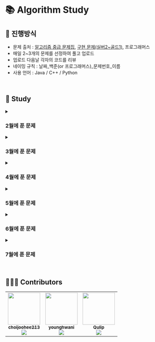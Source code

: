 # 📚 Algorithm Study

## 📄 진행방식

-   문제 출처 : [알고리즘 중급 문제집](https://code.plus/course/43), [구현 문제(실버2~골드1)](https://solved.ac/search?query=tag%3Aimplementation%20tier%3As2..g1), 프로그래머스
-   매일 2~3개의 문제를 선정하여 풀고 업로드
-   업로드 다음날 각자의 코드를 리뷰
-   네이밍 규칙 : 날짜_백준(or 프로그래머스)_문제번호_이름
-   사용 언어 : Java / C++ / Python

<br>

## 📗 Study

<details>
  <summary><h3>2월에 푼 문제</h3></summary>
<div markdown="1"> 

|       |  주제   |                    문제                          |  비고  |
| :---- | ----   | :------------------------------------------------: | ---- |
| 02/07 | BruteForce | [부등호](https://www.acmicpc.net/problem/2529), [단어 수학](https://www.acmicpc.net/problem/1339)       |  |
| 02/08 | BruteForce | [연산자 끼워넣기](https://www.acmicpc.net/problem/14888), [스타트와 링크](https://www.acmicpc.net/problem/14889)       |  |
| 02/09 | BruteForce | [부분수열의 합](https://www.acmicpc.net/problem/1182), [로또](https://www.acmicpc.net/problem/6603)       |  |
| 02/10 | BruteForce | [부분수열의 합](https://www.acmicpc.net/problem/14225), [연산자 끼워넣기2](https://www.acmicpc.net/problem/15658)       |  |
| 02/11 | IM 대비 20선 | [스위치 켜고 끄기](https://www.acmicpc.net/problem/1244), [주사위 쌓기](https://www.acmicpc.net/problem/2116), [창고 다각형](https://www.acmicpc.net/problem/2304)       |  |
| 02/14 | IM 대비 20선 | [일곱 난쟁이](http://boj.kr/2309), [참외밭](http://boj.kr/2477), [수열](http://boj.kr/2491), [직사각형](http://boj.kr/2527)       |  |
| 02/15 | IM 대비 20선 | [수열](http://boj.kr/2559), [색종이](http://boj.kr/2563), [경비원](http://boj.kr/2564), [빙고](http://boj.kr/2578)       |  |
| 02/16 | IM 대비 20선 | [줄 세우기](http://boj.kr/2605), [종이자르기](http://boj.kr/2628), [수 이어가기](http://boj.kr/2635), [직사각형 네개의 합집합의 면적 구하기](http://boj.kr/2669)       |  |
| 02/17 | IM 대비 20선 | [자리배정](http://boj.kr/10157), [개미](http://boj.kr/10158), [색종이](http://boj.kr/10163), [방배정](http://boj.kr/13300), [딱지놀이](http://boj.kr/14696)       |  |
| 02/21 | BruteForce | [테트로미노](https://www.acmicpc.net/problem/14500), [두 동전](https://www.acmicpc.net/problem/16197)       |  |
| 02/22 | BruteForce | [에너지 모으기](https://www.acmicpc.net/problem/16198), [N-Queen](https://www.acmicpc.net/problem/9663)       |  |
| 02/23 | BruteForce | [스도쿠](https://www.acmicpc.net/problem/2580), [스도미노쿠](https://www.acmicpc.net/problem/4574)       |  |
| 02/24 | BruteForce | [퇴사](https://www.acmicpc.net/problem/14501), [가르침](https://www.acmicpc.net/problem/1062)       |  |
| 02/28 | BruteForce | [구슬탈출2](https://www.acmicpc.net/problem/13460), [2048(Easy)](https://www.acmicpc.net/problem/12100)       |  |

</div>
</details>

<details>
  <summary><h3>3월에 푼 문제</h3></summary>
<div markdown="1"> 

|       |  주제   |                    문제                          |  비고  |
| :---- | ----   | :------------------------------------------------: | ---- |
| 03/02 | BFS | [뱀과 사다리 게임](https://www.acmicpc.net/problem/16928), [데스 나이트](https://www.acmicpc.net/problem/16948)       |  |
| 03/03 | BFS | [DSLR](https://www.acmicpc.net/problem/9019), [연구소](https://www.acmicpc.net/problem/14502)       |  |
| 03/04 | BFS | [돌그룹](https://www.acmicpc.net/problem/12886), [벽 부수고 이동하기](https://www.acmicpc.net/problem/2206)       |  |
| 03/07 | BFS | [벽 부수고 이동하기2](https://www.acmicpc.net/problem/14442), [벽 부수고 이동하기4](https://www.acmicpc.net/problem/16946)       |  |
| 03/08 | BFS | [벽 부수고 이동하기3](https://www.acmicpc.net/problem/16933), [움직이는 미로 탈출](https://www.acmicpc.net/problem/16954) |  |
| 03/10 | BFS | [탈출](https://www.acmicpc.net/problem/3055), [아기 상어](https://www.acmicpc.net/problem/16236) |  |
| 03/11 | BFS | [레이저 통신](https://www.acmicpc.net/problem/6087), [소수 경로](https://www.acmicpc.net/problem/1963) |  |
| 03/14 | BFS, Greedy | [4연산](https://www.acmicpc.net/problem/14395), [동전0](https://www.acmicpc.net/problem/11047) |  |
| 03/15 | Greedy | [회의실 배정](https://www.acmicpc.net/problem/1931), [ATM](https://www.acmicpc.net/problem/11399) |  |
| 03/16 | Greedy | [행렬](https://www.acmicpc.net/problem/1080), [전구와 스위치](https://www.acmicpc.net/problem/2138) |  |
| 03/17 | Greedy | [보석도둑](https://www.acmicpc.net/problem/1202), [동전 뒤집기](https://www.acmicpc.net/problem/1285) |  |
| 03/18 | Greedy | [순회강연](https://www.acmicpc.net/problem/2109), [가장 긴 증가하는 부분 수열 2](https://www.acmicpc.net/problem/12015) |  |
| 03/22 | Greedy | [수 묶기](https://www.acmicpc.net/problem/1744), [30](https://www.acmicpc.net/problem/10610) |  |
| 03/23 | Greedy | [병든나이트](https://www.acmicpc.net/problem/1783), [AB](https://www.acmicpc.net/problem/12970) |  |
| 03/24 | Greedy | [NMK](https://www.acmicpc.net/problem/1210), [A와 B](https://www.acmicpc.net/problem/12904) |  |
| 03/25 | Implementation | [톱니바퀴](https://www.acmicpc.net/problem/14891), [드래곤 커브](https://www.acmicpc.net/problem/15685) |  |
| 03/28 | Implementation | [사다리 조작](https://www.acmicpc.net/problem/15684), [나무 재테크](https://www.acmicpc.net/problem/16235) |  |
| 03/30 | Implementation | [낚시왕](https://www.acmicpc.net/problem/17143), [마인크래프트](https://www.acmicpc.net/problem/18111) |  |
| 03/31 | Implementation | [이차원 배열과 연산](https://www.acmicpc.net/problem/17140), [배열돌리기 4](https://www.acmicpc.net/problem/17406) |  |

</div>
</details>

<details>
  <summary><h3>4월에 푼 문제</h3></summary>
<div markdown="1"> 

|       |  주제   |                    문제                          |  비고  |
| :---- | ----   | :------------------------------------------------: | ---- |
| 04/01 | Implementation | [빗물](https://www.acmicpc.net/problem/14719), [다리만들기 2](https://www.acmicpc.net/problem/17472) |  |
| 04/04 | Implementation | [스도쿠](https://www.acmicpc.net/problem/2239), [원판돌리기](https://www.acmicpc.net/problem/17822) |  |
| 04/05 | Implementation | [컨베이어벨트위의로봇](https://www.acmicpc.net/problem/20055), [게리맨더링2](https://www.acmicpc.net/problem/17779) |  |
| 04/06 | Implementation | [청소년상어](https://www.acmicpc.net/problem/19236), [⚾️](https://www.acmicpc.net/problem/17281) |  |
| 04/07 | Implementation | [스타트 택시](https://www.acmicpc.net/problem/19238), [새로운 게임2](https://www.acmicpc.net/problem/17837) |  |
| 04/08 | Implementation | [주사위 윷놀이](https://www.acmicpc.net/problem/17825), [후보 추천하기](https://www.acmicpc.net/problem/1713) |  |
| 04/11 | Implementation | [마법사 상어와 파이어볼](https://www.acmicpc.net/problem/20056), [열쇠](https://www.acmicpc.net/problem/9328) |  |
| 04/13 | Implementation | [회문](https://www.acmicpc.net/problem/17609), [경쟁적 전염](https://www.acmicpc.net/problem/18405) |  |
| 04/14 | Implementation | [어른 상어](https://www.acmicpc.net/problem/19237), [트럭](https://www.acmicpc.net/problem/13335) |  |
| 04/15 | Implementation | [마법사상어와 토네이도](https://www.acmicpc.net/problem/20057), [상어초등학교](https://www.acmicpc.net/problem/21608) |  |
| 04/18 | Implementation | [로봇 시뮬레이션](https://www.acmicpc.net/problem/2174), [마법사상어와 비바라기](https://www.acmicpc.net/problem/21610) |  |
| 04/19 | Implementation | [컬러볼](https://www.acmicpc.net/problem/10800), [봄버맨](https://www.acmicpc.net/problem/16918) |  |
| 04/20 | Implementation | [통나무 옮기기](https://www.acmicpc.net/problem/1938), [구슬 탈출](https://www.acmicpc.net/problem/13459) |  |
| 04/21 | Implementation | [물병](https://www.acmicpc.net/problem/1052), [미네랄](https://www.acmicpc.net/problem/2933) |  |
| 04/22 | Implementation | [0 만들기](https://www.acmicpc.net/problem/7490), [거북이](https://www.acmicpc.net/problem/8911) |  |
| 04/25 | Implementation | [수 이어 쓰기 2](https://www.acmicpc.net/problem/1790), [스티커 붙이기](https://www.acmicpc.net/problem/18808) |  |
| 04/26 | Implementation | [Maaaaaaaaaze](https://www.acmicpc.net/problem/16985), [추월](https://www.acmicpc.net/problem/2002) |  |
| 04/27 | Implementation | [상어 중학교](https://www.acmicpc.net/problem/21609), [지구 온난화](https://www.acmicpc.net/problem/5212) |  |

</div>
</details>

<details>
  <summary><h3>5월에 푼 문제</h3></summary>
<div markdown="1"> 

|       |  주제   |                    문제                          |  비고  |
| :---- | ----   | :------------------------------------------------: | ---- |
| 05/09 | Implementation | [모노미노도미노 2](https://www.acmicpc.net/problem/20061), [톱니바퀴 (2)](https://www.acmicpc.net/problem/15662) |  |
| 05/10 | Implementation | [불켜기](https://www.acmicpc.net/problem/11967), [별 찍기 - 22](https://www.acmicpc.net/problem/10997) |  |
| 05/11 | Implementation | [K 진수에서 소수 개수 구하기](https://programmers.co.kr/learn/courses/30/lessons/92335), [양궁대회](https://programmers.co.kr/learn/courses/30/lessons/92342) |  |
| 05/12 | Implementation | [로마 숫자](https://www.acmicpc.net/problem/2608), [주사위 굴리기 2](https://www.acmicpc.net/problem/23288) |  |
| 05/16 | Implementation | [방문 길이](https://programmers.co.kr/learn/courses/30/lessons/49994), [불량 사용자](https://programmers.co.kr/learn/courses/30/lessons/64064) |  |
| 05/17 | Implementation | [괄호 회전하기](https://programmers.co.kr/learn/courses/30/lessons/76502), [징검다리 건너기](https://programmers.co.kr/learn/courses/30/lessons/64062) |  |
| 05/18 | Implementation | [입국 심사](https://programmers.co.kr/learn/courses/30/lessons/43238) |  |
| 05/31 | Implementation | [Gaaaaaaaaaarden](https://www.acmicpc.net/problem/18809), [틱택토](https://www.acmicpc.net/problem/7682) |  |

</div>
</details>

<details>
  <summary><h3>6월에 푼 문제</h3></summary>
<div markdown="1"> 

|       |  주제   |                    문제                          |  비고  |
| :---- | ----   | :------------------------------------------------: | ---- |
| 06/02 | Implementation | [추석트래픽](https://programmers.co.kr/learn/courses/30/lessons/17676), [셔틀버스](https://programmers.co.kr/learn/courses/30/lessons/17678) |  |
| 06/03 | Implementation | [단속카메라](https://programmers.co.kr/learn/courses/30/lessons/42884), [표 편집](https://programmers.co.kr/learn/courses/30/lessons/81303) |  |
| 06/14 | Implementation | [수 찾기](https://www.acmicpc.net/problem/1920), [나무 자르기](https://www.acmicpc.net/problem/2805) |  |
| 06/29 | Implementation | [랜선 자르기](https://www.acmicpc.net/problem/1654), [공유기 설치](https://www.acmicpc.net/problem/2110) |  |

</div>
</details>

<details>
  <summary><h3>7월에 푼 문제</h3></summary>
<div markdown="1"> 

|       |  주제   |                    문제                          |  비고  |
| :---- | ----   | :------------------------------------------------: | ---- |
| 07/01 | Implementation | [게임](https://www.acmicpc.net/problem/1072), [두 용액](https://www.acmicpc.net/problem/2470) |  |
| 07/05 | Implementation | [중량제한](https://www.acmicpc.net/problem/1939), [기타 레슨](https://www.acmicpc.net/problem/2343) |  |
| 07/07 | Implementation | [좋다](https://www.acmicpc.net/problem/1253), [로봇 프로젝트](https://www.acmicpc.net/problem/3649) |  |

</div>
</details>

<br>

## 🙋🏻‍♂️ Contributors

<table>
  <tr>
    <td align="center"><a href="https://github.com/choijoohee213"><img src="https://avatars.githubusercontent.com/u/60915285?s=400&u=81a3a3b178d0b215fd7a2c72bcf2d1834cb815e9&v=4" width="100px;" alt=""/><br /><sub><b>choijoohee213</b><br><img src="http://mazassumnida.wtf/api/mini/generate_badge?boj=choijoohee" /></sub></a><br /></td>
    <td align="center"><a href="https://github.com/younghwani"><img src="https://avatars.githubusercontent.com/u/75962307?v=4" width="100px;" alt=""/><br /><sub><b>younghwani</b><br><img src="http://mazassumnida.wtf/api/mini/generate_badge?boj=rex" /></sub></a><br /></td>
    <td align="center"><a href="https://github.com/Qulip"><img src="https://avatars.githubusercontent.com/u/77991314?v=4" width="100px;" alt=""/><br /><sub><b>Qulip</b><br><img src="http://mazassumnida.wtf/api/mini/generate_badge?boj=alexryu1105" /></sub></a><br /></td> 
  </tr>
</table>
